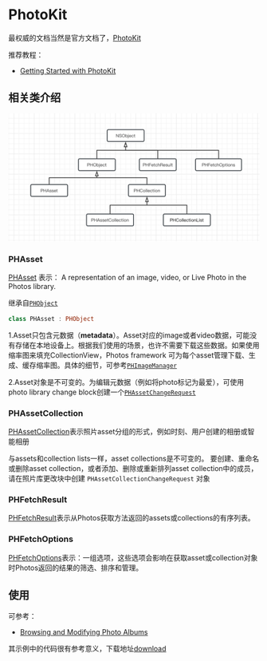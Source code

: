 # PhotoKit

最权威的文档当然是官方文档了，[PhotoKit](https://developer.apple.com/documentation/photokit)

推荐教程：

+ [Getting Started with PhotoKit](https://www.kodeco.com/11764166-getting-started-with-photokit)



## 相关类介绍

![001](./images/001.png)



### PHAsset

[PHAsset](https://developer.apple.com/documentation/photokit/phasset) 表示： A representation of an image, video, or Live Photo in the Photos library.

继承自[`PHObject`](https://developer.apple.com/documentation/photokit/phobject)

```swift
class PHAsset : PHObject
```

1.Asset只包含元数据（**metadata**）。Asset对应的image或者video数据，可能没有存储在本地设备上。根据我们使用的场景，也许不需要下载这些数据。如果使用缩率图来填充CollectionView，Photos framework 可为每个asset管理下载、生成、缓存缩率图。具体的细节，可参考[`PHImageManager`](https://developer.apple.com/documentation/photokit/phimagemanager)

2.Asset对象是不可变的。为编辑元数据（例如将photo标记为最爱），可使用photo library change block创建一个[`PHAssetChangeRequest`](https://developer.apple.com/documentation/photokit/phassetchangerequest)



### PHAssetCollection

[PHAssetCollection](https://developer.apple.com/documentation/photokit/phassetcollection)表示照片asset分组的形式，例如时刻、用户创建的相册或智能相册

与assets和collection lists一样，asset collections是不可变的。 要创建、重命名或删除asset collection，或者添加、删除或重新排列asset collection中的成员，请在照片库更改块中创建 `PHAssetCollectionChangeRequest` 对象





### PHFetchResult

[PHFetchResult](https://developer.apple.com/documentation/photokit/phfetchresult)表示从Photos获取方法返回的assets或collections的有序列表。



### PHFetchOptions

[PHFetchOptions](https://developer.apple.com/documentation/photokit/phfetchoptions)表示：一组选项，这些选项会影响在获取asset或collection对象时Photos返回的结果的筛选、排序和管理。



## 使用

可参考：

+ [Browsing and Modifying Photo Albums](https://developer.apple.com/documentation/photokit/browsing_and_modifying_photo_albums)

其示例中的代码很有参考意义，下载地址[download](https://docs-assets.developer.apple.com/published/ea323a0aa7/BrowsingAndModifyingPhotoAlbums.zip)









